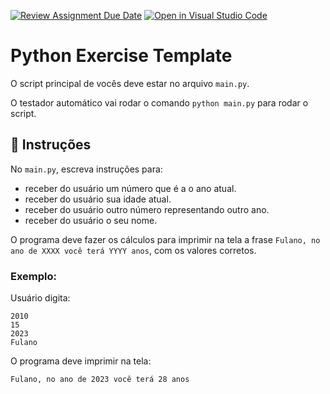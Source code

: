 [![Review Assignment Due Date](https://classroom.github.com/assets/deadline-readme-button-24ddc0f5d75046c5622901739e7c5dd533143b0c8e959d652212380cedb1ea36.svg)](https://classroom.github.com/a/kGGCDizo)
[![Open in Visual Studio Code](https://classroom.github.com/assets/open-in-vscode-718a45dd9cf7e7f842a935f5ebbe5719a5e09af4491e668f4dbf3b35d5cca122.svg)](https://classroom.github.com/online_ide?assignment_repo_id=10900093&assignment_repo_type=AssignmentRepo)
# Python Exercise Template

O script principal de vocês deve estar no arquivo `main.py`.

O testador automático vai rodar o comando `python main.py` para rodar o script.

## 📝 Instruções

No `main.py`, escreva instruções para:

- receber do usuário um número que é a o ano atual.
- receber do usuário sua idade atual.
- receber do usuário outro número representando outro ano.
- receber do usuário o seu nome.

O programa deve fazer os cálculos para imprimir na tela a frase `Fulano, no ano de XXXX você terá YYYY anos`, com os valores corretos.

### Exemplo:

Usuário digita:

```
2010
15
2023
Fulano
```

O programa deve imprimir na tela:

```
Fulano, no ano de 2023 você terá 28 anos
```
